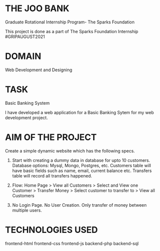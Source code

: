  
# THE JOO BANK
Graduate Rotational Internship Program- The Sparks Foundation

This project is done as a part of The Sparks Foundation Internship #GRIPAUGUST2021

# DOMAIN
Web Development and Designing

# TASK
Basic Banking System

I have developed a web application for a Basic Banking Sytem for my web development project.

# AIM OF THE PROJECT
Create a simple dynamic website which has the following specs.

1. Start with creating a dummy data in database for upto 10 customers. Database options: Mysql, Mongo, Postgres, etc. Customers table will have basic fields such as name, email, current balance etc. Transfers table will record all transfers happened.

2. Flow: Home Page > View all Customers > Select and View one Customer > Transfer Money > Select customer to transfer to > View all Customers

3. No Login Page. No User Creation. Only transfer of money between multiple users.

# TECHNOLOGIES USED
frontend-html
frontend-css
frontend-js
backend-php
backend-sql
